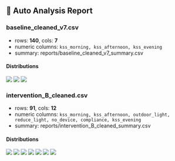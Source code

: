 ## 🧪 Auto Analysis Report

### baseline_cleaned_v7.csv
- rows: **140**, cols: **7**
- numeric columns: `kss_morning, kss_afternoon, kss_evening`
- summary: reports/baseline_cleaned_v7_summary.csv

#### Distributions
![](./reports/baseline_cleaned_v7_kss_morning_hist.png)
![](./reports/baseline_cleaned_v7_kss_afternoon_hist.png)
![](./reports/baseline_cleaned_v7_kss_evening_hist.png)

### intervention_B_cleaned.csv
- rows: **91**, cols: **12**
- numeric columns: `kss_morning, kss_afternoon, outdoor_light, reduce_light, no_device, compliance, kss_evening`
- summary: reports/intervention_B_cleaned_summary.csv

#### Distributions
![](./reports/intervention_B_cleaned_kss_morning_hist.png)
![](./reports/intervention_B_cleaned_kss_afternoon_hist.png)
![](./reports/intervention_B_cleaned_outdoor_light_hist.png)
![](./reports/intervention_B_cleaned_reduce_light_hist.png)
![](./reports/intervention_B_cleaned_no_device_hist.png)
![](./reports/intervention_B_cleaned_compliance_hist.png)
![](./reports/intervention_B_cleaned_kss_evening_hist.png)